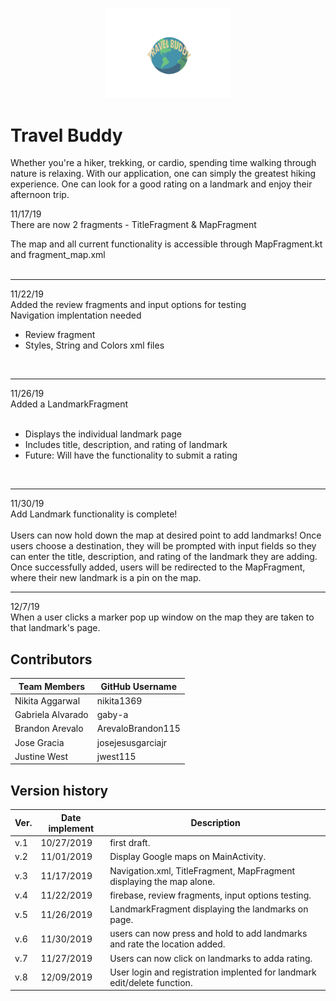 <p align="center">
  <img src="https://github.com/josejesusgarciajr/Travel-App/blob/master/TravelApp/app/src/main/res/drawable/globetextgrow.gif" width="200">
</p>

# Travel Buddy

Whether you're a hiker, trekking, or cardio, spending time walking through nature is relaxing. With our application, one can simply the greatest hiking experience. One can look for a good rating on a landmark and enjoy their afternoon trip. 

11/17/19 </br>
There are now 2 fragments - TitleFragment & MapFragment </br>

The map and all current functionality is accessible through MapFragment.kt and fragment_map.xml</br></br>
<hr>
11/22/19</br>
Added the review fragments and input options for testing</br>
Navigation implentation needed</br>
<ul>
  <li>Review fragment</li>
  <li>Styles, String and Colors xml files</li>
</ul>
</br>
<hr>
11/26/19</br>
Added a LandmarkFragment </br></br>
<ul>
  <li>Displays the individual landmark page</li>
  <li>Includes title, description, and rating of landmark</li>
  <li>Future: Will have the functionality to submit a rating</li>
</ul>
</br>
<hr>
11/30/19</br>
Add Landmark functionality is complete! </br></br>
Users can now hold down the map at desired point to add landmarks! Once users choose a destination, they will be prompted with input fields so they can enter the title, description, and rating of the landmark they are adding. Once successfully added, users will be redirected to the MapFragment, where their new landmark is a pin on the map.
</br>
<hr>
12/7/19<br>
When a user clicks a marker pop up window on the map they are taken to that landmark's page.

## Contributors

| Team Members | GitHub Username |
| ------ | ------ |
| Nikita Aggarwal | nikita1369 |
| Gabriela Alvarado | gaby-a |
| Brandon Arevalo | ArevaloBrandon115 |
|Jose Gracia| josejesusgarciajr |
|Justine West| jwest115 |


## Version history
| Ver. | Date implement | Description |
| ------ | ------ | ------ |
| v.1 | 10/27/2019 | first draft. |
| v.2 | 11/01/2019 | Display Google maps on MainActivity. |
| v.3 | 11/17/2019 | Navigation.xml, TitleFragment, MapFragment displaying the map alone. |
| v.4 | 11/22/2019 | firebase, review fragments, input options testing. |
| v.5 | 11/26/2019 | LandmarkFragment displaying the landmarks on page.  |
| v.6 | 11/30/2019 | users can now press and hold to add landmarks and rate the location added. |
| v.7 | 11/27/2019 | Users can now click on landmarks to adda rating. |
| v.8 | 12/09/2019 | User login and registration implented for landmark edit/delete function. |
